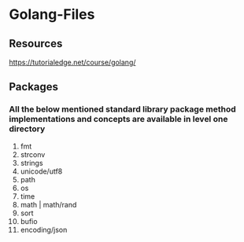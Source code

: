 # Golang-Files

## Resources

https://tutorialedge.net/course/golang/

## Packages

### All the below mentioned standard library package method implementations and concepts are available in level one directory

1. fmt 
2. strconv
3. strings
4. unicode/utf8
5. path
6. os
7. time
8. math | math/rand
9. sort
10. bufio
11. encoding/json
